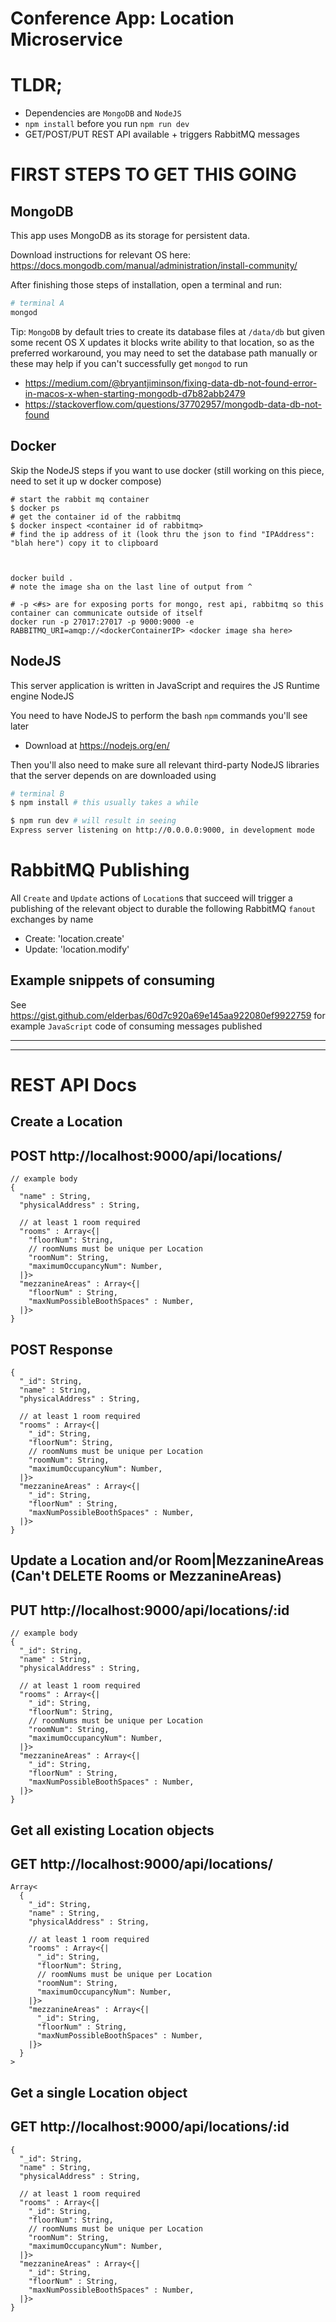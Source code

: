# Conference App: Location Microservice

# TLDR;

- Dependencies are `MongoDB` and `NodeJS`
- `npm install` before you run `npm run dev`
- GET/POST/PUT REST API available + triggers RabbitMQ messages

# FIRST STEPS TO GET THIS GOING

## MongoDB

This app uses MongoDB as its storage for persistent data.

Download instructions for relevant OS here: https://docs.mongodb.com/manual/administration/install-community/

After finishing those steps of installation, open a terminal and run:

```bash
# terminal A
mongod
```

Tip: `MongoDB` by default tries to create its database files at `/data/db` but given some recent OS X updates it blocks write ability to that location, so as the preferred workaround, you may need to set the database path manually or these may help if you can't successfully get `mongod` to run
- https://medium.com/@bryantjiminson/fixing-data-db-not-found-error-in-macos-x-when-starting-mongodb-d7b82abb2479
- https://stackoverflow.com/questions/37702957/mongodb-data-db-not-found





## Docker


Skip the NodeJS steps if you want to use docker
(still working on this piece, need to set it up w docker compose)
```
# start the rabbit mq container
$ docker ps
# get the container id of the rabbitmq
$ docker inspect <container id of rabbitmq>
# find the ip address of it (look thru the json to find "IPAddress": "blah here") copy it to clipboard



docker build .
# note the image sha on the last line of output from ^

# -p <#s> are for exposing ports for mongo, rest api, rabbitmq so this container can communicate outside of itself
docker run -p 27017:27017 -p 9000:9000 -e RABBITMQ_URI=amqp://<dockerContainerIP> <docker image sha here>
```


## NodeJS

This server application is written in JavaScript and requires the JS Runtime engine NodeJS

You need to have NodeJS to perform the bash `npm` commands you'll see later
- Download at https://nodejs.org/en/


Then you'll also need to make sure all relevant third-party NodeJS libraries that the server depends on are downloaded using

```bash
# terminal B
$ npm install # this usually takes a while

$ npm run dev # will result in seeing
Express server listening on http://0.0.0.0:9000, in development mode
```

# RabbitMQ Publishing

All `Create` and `Update` actions of `Location`s that succeed will trigger a publishing of the relevant object to durable the following RabbitMQ `fanout` exchanges by name
- Create: 'location.create'
- Update: 'location.modify'

## Example snippets of consuming
See https://gist.github.com/elderbas/60d7c920a69e145aa922080ef9922759 for example `JavaScript` code of consuming messages published

---
---

# REST API Docs

## Create a Location 
## POST http://localhost:9000/api/locations/

```
// example body 
{
  "name" : String,
  "physicalAddress" : String,

  // at least 1 room required
  "rooms" : Array<{|
    "floorNum": String,
    // roomNums must be unique per Location
    "roomNum": String,
    "maximumOccupancyNum": Number,
  |}>
  "mezzanineAreas" : Array<{| 
    "floorNum" : String,
    "maxNumPossibleBoothSpaces" : Number,
  |}>
}
```

## POST Response
```
{
  "_id": String,
  "name" : String,
  "physicalAddress" : String,

  // at least 1 room required
  "rooms" : Array<{|
    "_id": String,
    "floorNum": String,
    // roomNums must be unique per Location
    "roomNum": String,
    "maximumOccupancyNum": Number,
  |}>
  "mezzanineAreas" : Array<{|
    "_id": String,
    "floorNum" : String,
    "maxNumPossibleBoothSpaces" : Number,
  |}>
}
```

## Update a Location and/or Room|MezzanineAreas (Can't DELETE Rooms or MezzanineAreas)
## PUT http://localhost:9000/api/locations/:id

```
// example body 
{
  "_id": String,
  "name" : String,
  "physicalAddress" : String,

  // at least 1 room required
  "rooms" : Array<{|
    "_id": String,
    "floorNum": String,
    // roomNums must be unique per Location
    "roomNum": String,
    "maximumOccupancyNum": Number,
  |}>
  "mezzanineAreas" : Array<{| 
    "_id": String,
    "floorNum" : String,
    "maxNumPossibleBoothSpaces" : Number,
  |}>
}
```



## Get all existing Location objects
## GET http://localhost:9000/api/locations/
```
Array<
  {
    "_id": String,
    "name" : String,
    "physicalAddress" : String,

    // at least 1 room required
    "rooms" : Array<{|
      "_id": String,
      "floorNum": String,
      // roomNums must be unique per Location
      "roomNum": String,
      "maximumOccupancyNum": Number,
    |}>
    "mezzanineAreas" : Array<{| 
      "_id": String,
      "floorNum" : String,
      "maxNumPossibleBoothSpaces" : Number,
    |}>
  }
>
```

## Get a single Location object
## GET http://localhost:9000/api/locations/:id
```
{
  "_id": String,
  "name" : String,
  "physicalAddress" : String,

  // at least 1 room required
  "rooms" : Array<{|
    "_id": String,
    "floorNum": String,
    // roomNums must be unique per Location
    "roomNum": String,
    "maximumOccupancyNum": Number,
  |}>
  "mezzanineAreas" : Array<{| 
    "_id": String,
    "floorNum" : String,
    "maxNumPossibleBoothSpaces" : Number,
  |}>
}
```

